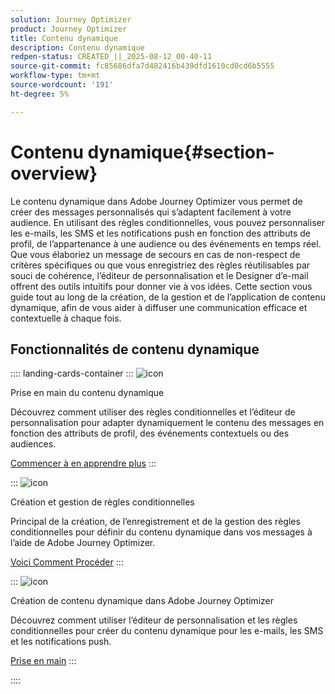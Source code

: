 ```yaml
---
solution: Journey Optimizer
product: Journey Optimizer
title: Contenu dynamique
description: Contenu dynamique
redpen-status: CREATED_||_2025-08-12_00-40-11
source-git-commit: fc85686dfa7d482416b439dfd1610cd0cd6b5555
workflow-type: tm+mt
source-wordcount: '191'
ht-degree: 5%

---
```



# Contenu dynamique{#section-overview}

Le contenu dynamique dans Adobe Journey Optimizer vous permet de créer des messages personnalisés qui s’adaptent facilement à votre audience. En utilisant des règles conditionnelles, vous pouvez personnaliser les e-mails, les SMS et les notifications push en fonction des attributs de profil, de l’appartenance à une audience ou des événements en temps réel. Que vous élaboriez un message de secours en cas de non-respect de critères spécifiques ou que vous enregistriez des règles réutilisables par souci de cohérence, l’éditeur de personnalisation et le Designer d’e-mail offrent des outils intuitifs pour donner vie à vos idées. Cette section vous guide tout au long de la création, de la gestion et de l’application de contenu dynamique, afin de vous aider à diffuser une communication efficace et contextuelle à chaque fois.

## Fonctionnalités de contenu dynamique

:::: landing-cards-container
:::
![icon](https://cdn.experienceleague.adobe.com/icons/circle-play.svg)

Prise en main du contenu dynamique

Découvrez comment utiliser des règles conditionnelles et l’éditeur de personnalisation pour adapter dynamiquement le contenu des messages en fonction des attributs de profil, des événements contextuels ou des audiences.

[Commencer à en apprendre plus](../using/personalization/get-started-dynamic-content.md)
:::

:::
![icon](https://cdn.experienceleague.adobe.com/icons/list-check.svg)

Création et gestion de règles conditionnelles

Principal de la création, de l’enregistrement et de la gestion des règles conditionnelles pour définir du contenu dynamique dans vos messages à l’aide de Adobe Journey Optimizer.

[Voici Comment Procéder](../using/personalization/create-conditions.md)
:::

:::
![icon](https://cdn.experienceleague.adobe.com/icons/bullseye.svg)

Création de contenu dynamique dans Adobe Journey Optimizer

Découvrez comment utiliser l’éditeur de personnalisation et les règles conditionnelles pour créer du contenu dynamique pour les e-mails, les SMS et les notifications push.

[Prise en main](../using/personalization/dynamic-content.md)
:::

::::

